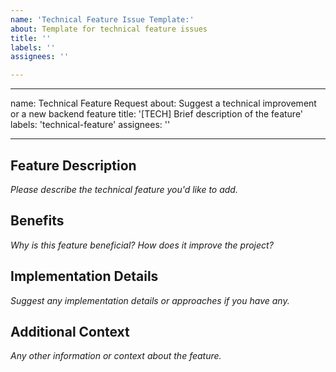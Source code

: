 ```yaml
---
name: 'Technical Feature Issue Template:'
about: Template for technical feature issues
title: ''
labels: ''
assignees: ''

---
```


---
name: Technical Feature Request
about: Suggest a technical improvement or a new backend feature
title: '[TECH] Brief description of the feature'
labels: 'technical-feature'
assignees: ''

---

## Feature Description

*Please describe the technical feature you'd like to add.*

## Benefits

*Why is this feature beneficial? How does it improve the project?*

## Implementation Details

*Suggest any implementation details or approaches if you have any.*

## Additional Context

*Any other information or context about the feature.*
